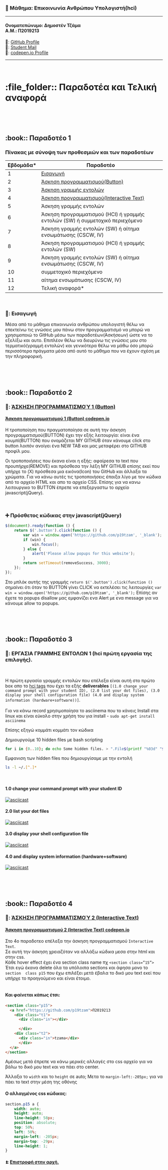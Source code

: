 ### :paperclip: Μάθημα: Επικοινωνία Ανθρώπου Υπολογιστή(hci)

<hr>
<h4>Ονοματεπώνυμο: Δημοστέν Τζάμα
<br>
Α.Μ.: Π2019213</h4>


:newspaper:: [GitHub Profile](https://github.com/p19tzam/)<br>
:email:: [Student Mail](mailto:p19tzam)<br>
:link:: [codepen.io Profile](https://codepen.io/dhmosfunk)<br>
<hr>
<br>
<h1>:file_folder:: Παραδοτέα και Τελική αναφορά</h1>
<br><br><br>

<h2>   :book:: Παραδοτέο 1</h2>





<h3> Πίνακας με σύνοψη των προθεσμιών και των παραδοτέων</h3>

| Εβδομάδα* | Παραδοτέο |
| --- | --- |
| 1 | [Εισαγωγή](https://github.com/p19tzam/hci/blob/p2019213/projects/p2019213/README.md#pushpin-%CE%B5%CE%B9%CF%83%CE%B1%CE%B3%CF%89%CE%B3%CE%AE) |
| 2 | [Άσκηση προγραμματισμού(Button)](https://github.com/p19tzam/hci/blob/p2019213/projects/p2019213/README.md#---book-%CF%80%CE%B1%CF%81%CE%B1%CE%B4%CE%BF%CF%84%CE%AD%CE%BF-2) |
| 3 | [Άσκηση γραμμής εντολών](https://github.com/p19tzam/hci/blob/p2019213/projects/p2019213/README.md#---book-%CF%80%CE%B1%CF%81%CE%B1%CE%B4%CE%BF%CF%84%CE%AD%CE%BF-3) |
| 4 | [Άσκηση προγραμματισμού(Interactive Text)](https://github.com/p19tzam/hci/blob/p2019213/projects/p2019213/README.md#---book-%CF%80%CE%B1%CF%81%CE%B1%CE%B4%CE%BF%CF%84%CE%AD%CE%BF-4) |
| 5 | Άσκηση γραμμής εντολών |
| 6 | Άσκηση προγραμματισμού (HCI) ή γραμμής εντολών (SW) ή συμμετοχικό περιεχόμενο |
| 7 | Άσκηση γραμμής εντολών (SW) ή αίτημα ενσωμάτωσης (CSCW, IV) |
| 8 | Άσκηση προγραμματισμού (HCI) ή γραμμής εντολών (SW) |
| 9 | Άσκηση γραμμής εντολών (SW) ή αίτημα ενσωμάτωσης (CSCW, IV) |
| 10 | συμμετοχικό περιεχόμενο |
| 11 | αίτημα ενσωμάτωσης (CSCW, IV) |
| 12 | Τελική αναφορά* |
<br/>

### :pushpin:: Εισαγωγή
<p>Μέσα από το μάθημα επικοινωνία ανθρώπου υπολογιστή θέλω να επεκτείνω τις γνώσεις μου πάνω στον προγραμματισμό να μπορώ να χρησιμοποιώ το GitHub μέσω των παραδοτέων(Ασκήσεων) ώστε να το εξελίξω και αυτο.
    Επιπλέον  θέλω να διευρύνω τις γνώσεις μου στο τερματικό(γραμμή εντολών) και γενικότερα θέλω να μάθω όσο μπορώ περισσότερα πράγματα μέσα από αυτό το μάθημα που να έχουν σχέση με την πληροφορική.
</p> 

<br>
<br>
<br>
<h2>   :book:: Παραδοτέο 2</a></h2>

### :pushpin:: [ΆΣΚΗΣΗ ΠΡΟΓΡΑΜΜΑΤΙΣΜΟΎ 1 (Button)](https://youthful-shannon-5ffcc9.netlify.app/remix/button/)
#### [Άσκηση προγραμματισμού 1 (Button) codepen.io](https://codepen.io/dhmosfunk/pen/OJXMZyQ)
<p> Η τροποποίηση που πραγματοποίησα σε αυτή την άσκηση προγραμματισμού(BUTTON) έχει την εξής λειτουργία: είναι ένα κουμπί(BUTTON) που ονομάζεται MY GITHUB όταν κάνουμε click στο button λοιπόν ανοίγει ένα NEW TAB και μας μεταφέρει στο GITHUB προφίλ μου.</p>
<p> Οι τροποποιήσεις που έκανα είναι η εξής: αφαίρεσα το text που προυπήρχε(REMOVE) και πρόσθεσα την λέξη MY GITHUB επίσης εκεί που υπήρχε το (X) πρόσθεσα μια εικόνα(Icon) του GitHub και άλλαξα τα χρώματα. Για να κάνω αυτές τις τροποποιήσεις έπαιξα λίγο με τον κώδικα από το αρχείο HTML και απο το αρχείο CSS. Επίσης για να κανω λειτουργικο το BUTTON έπρεπε να επεξεργαστω το αρχείο javascript(jQuery).</p>
<br>

### :heavy_plus_sign: Πρόσθετος κώδικας στην javascript(jQuery)

```javascript
$(document).ready(function () {
	return $('.button').click(function () {
		var win = window.open('https://github.com/p19tzam', '_blank');
		if (win) {
			win.focus();
		} else {
			alert('Please allow popups for this website');
		}
		return setTimeout(removeSuccess, 3000);
    });
}); 
```
Στο μπλόκ αυτής της γραμμής `return $('.button').click(function ()` σημαίνει ότι όταν το BUTTON γίνει CLICK να εκτελέσει τις λειτουργίες `var win = window.open('https://github.com/p19tzam', '_blank');`
Επίσης αν έχετε τα popups disallow μας εμφανίζει ενα Alert με ενα message για να κάνουμε allow τα popups.

<br>
<br>
<br>

<h2>   :book:: Παραδοτέο 3</a></h2>

### :pushpin:: ΕΡΓΑΣΙΑ ΓΡΑΜΜΗΣ ΕΝΤΟΛΩΝ 1 (hci πρώτη εργασία της επιλογής).
<br>

Η πρώτη εργασία γραμμής εντολών που επέλεξα είναι αυτή στο πρώτο box απο το [hci tags](https://github.com/epidrome/dokey) που έχει τα εξής <b>deliverables</b> `[(1.0 change your command prompt with your student ID), (2.0 list your dot files), (3.0 display your shell configuration file) (4.0 and display system information (hardware+software))]`.
<br><br>
Για να κάνω record χρησιμοποίησα το asciinema που το κάνεις Install στα linux και είναι εύκολο στην χρήση του για install - `sudo apt-get install asciinema`

Επίσης εξηγώ κομμάτι κομμάτι τον κώδικα

Δημιουργούμε 10 hidden files με bash scripting
```bash
for i in {0..10}; do echo Some hidden files. > ".File$(printf "%03d" "$i").txt"; done
```

Εμφανιση των hidden files που δημιουργίσαμε με την εντολή 
```bash
ls -l ~/.[^.]*  
```
<br>

#### 1.0 change your command prompt with your student ID

[![asciicast](https://asciinema.org/a/366600.svg)](https://asciinema.org/a/366600)
<br>

#### 2.0 list your dot files
[![asciicast](https://asciinema.org/a/366686.svg)](https://asciinema.org/a/366686)
<br>

#### 3.0 display your shell configuration file
[![asciicast](https://asciinema.org/a/367674.svg)](https://asciinema.org/a/367674)<br>

#### 4.0 and display system information (hardware+software)
[![asciicast](https://asciinema.org/a/367678.svg)](https://asciinema.org/a/367678)
 
<br>
<br>
<br>

<h2>   :book:: Παραδοτέο 4</a></h2>

### :pushpin:: [ΆΣΚΗΣΗ ΠΡΟΓΡΑΜΜΑΤΙΣΜΟΎ 2 (Interactive Text)](https://youthful-shannon-5ffcc9.netlify.app/remix/interactive-text/)
#### [Άσκηση προγραμματισμού 2 (Interactive Text) codepen.io](https://codepen.io/dhmosfunk/pen/bGeMGQP)


Στο 4ο παραδοτεο επέλεξα την άσκηση προγραμματισμού `Interactive Text`.<br>
Σε αυτή την άσκηση χρειαζόταν να αλλάξω κώδικα μεσα στην html και στην css. <br>
Κάθε hover effect έχει ένα section class name πχ `<section class=”15”>`<br>
Έτσι εγώ έκανα delete όλα τα υπόλοιπα sections και άφησα μονο το `section  class p15` που έχω επιλέξει μετά έβαλα το δικό μου text εκεί  που υπήρχε το προηγούμενο και είναι έτοιμο.
<br><br>
#### Και φαίνεται κάπως έτσι:

```html
<section class="p15">
  <a href="https://github.com/p19tzam">Π2019213
    <div class="t1">
      <div class="in"></div>
        
      </div>
    <div class="t2">
      <div class="in">tzama</div>        
      </div>       
  </a>
</section>
```

Αμέσως μετά έπρεπε να κάνω μερικές αλλαγές στο css αρχείο για να βάλω το δικό μου text και να πάει στο center.

Άλλαξα το `width` και το `height` σε auto;
Μετα το `margin-left:-205px;` για να πάει το text στην μέση της οθόνης


#### Ο αλλαγμένος css κώδικας:
```css
section.p15 a {
	width: auto;
	height: auto;
	line-height: 58px;
	position: absolute;
	top: 50%;
	left: 50%;
	margin-left: -205px;
	margin-top: -29px;
	line-height: 1;
}
```

#### :arrow_double_up:: [Επιστροφή στην αρχή.](https://github.com/p19tzam/hci/blob/p2019213/projects/p2019213/README.md#paperclip-%CE%BC%CE%AC%CE%B8%CE%B7%CE%BC%CE%B1-%CE%B5%CF%80%CE%B9%CE%BA%CE%BF%CE%B9%CE%BD%CF%89%CE%BD%CE%AF%CE%B1-%CE%B1%CE%BD%CE%B8%CF%81%CF%8E%CF%80%CE%BF%CF%85-%CF%85%CF%80%CE%BF%CE%BB%CE%BF%CE%B3%CE%B9%CF%83%CF%84%CE%AEhci)
